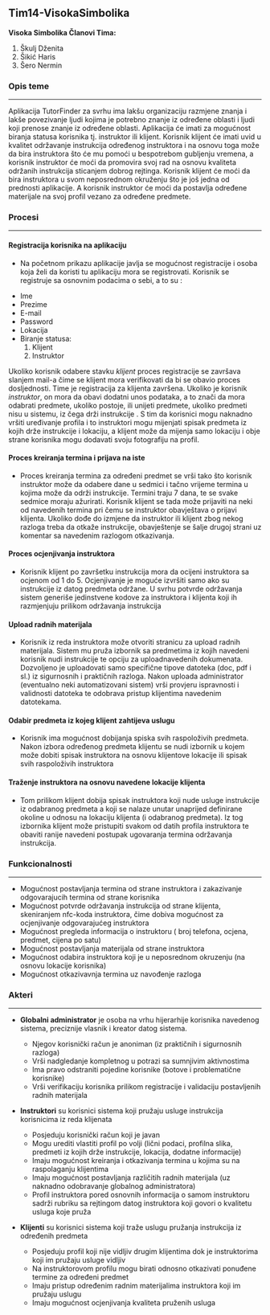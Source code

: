 ﻿## Tim14-VisokaSimbolika
**Visoka Simbolika
Članovi Tima:**

1. Škulj Dženita
2. Šikić Haris
3. Šero Nermin

### Opis teme
--- 

Aplikacija  TutorFinder za svrhu ima lakšu organizaciju razmjene znanja i lakše povezivanje ljudi kojima je potrebno znanje iz određene oblasti i ljudi koji prenose znanje iz određene oblasti. Aplikacija će imati za mogućnost biranja statusa korisnika tj. instruktor ili klijent. Korisnik klijent će imati uvid u kvalitet održavanje instrukcija određenog instruktora i na osnovu toga može da bira instruktora što će mu pomoći u bespotrebom gubljenju vremena, a korisnik instruktor će moći da promovira svoj rad na osnovu kvaliteta održanih instrukcija sticanjem dobrog rejtinga. Korisnik klijent će moći da bira instruktora u svom neposrednom okruženju što je još jedna od prednosti aplikacije. A korisnik instruktor će moći da postavlja određene materijale na svoj profil vezano za određene predmete.

### Procesi
---

#### Registracija korisnika na aplikaciju

 * Na početnom prikazu aplikacije javlja se mogućnost registracije i osoba koja želi da koristi tu aplikaciju mora se registrovati. Korisnik se registruje sa osnovnim podacima o sebi, a to su :
-	Ime 
-	Prezime
-	E-mail
-	Password
-	Lokacija
-	Biranje statusa: 
       1.	Klijent
       2.	Instruktor 
       
Ukoliko korisnik odabere stavku *klijent* proces registracije se završava slanjem mail-a čime se klijent mora verifikovati da bi se obavio proces dosljednosti. Time je registracija za klijenta završena.
Ukoliko je korisnik *instruktor*, on mora da obavi dodatni unos podataka, a to znači da mora odabrati predmete, ukoliko postoje, ili unijeti predmete, ukoliko predmeti nisu u sistemu, iz čega drži instrukcije . 
S tim da korisnici mogu naknadno vršiti uređivanje profila i to instruktori mogu mijenjati spisak predmeta iz kojih drže instrukcije i lokaciju, a klijent može da mijenja samo lokaciju i obje strane korisnika mogu dodavati svoju fotografiju na profil.

#### Proces kreiranja termina i prijava na iste 

 * Proces kreiranja termina za određeni predmet se vrši tako što korisnik instruktor može da odabere dane u sedmici i tačno vrijeme termina u kojima može da održi instrukcije. Termini traju 7 dana, te se svake sedmice moraju ažurirati.
Korisnik klijent  se tada može prijaviti na neki od navedenih termina pri čemu se instruktor obavještava o prijavi klijenta. 
Ukoliko dođe do izmjene da instruktor ili klijent zbog nekog razloga treba da otkaže instrukcije, obavještenje se šalje drugoj strani uz komentar sa navedenim razlogom otkazivanja. 

#### Proces ocjenjivanja instruktora 

 * Korisnik klijent po završetku instrukcija mora da ocijeni instruktora sa ocjenom od 1 do 5. Ocjenjivanje je moguće izvršiti samo ako su instrukcije iz datog predmeta održane. U svrhu potvrde održavanja sistem generiše jedinstvene kodove za instruktora i klijenta koji ih razmjenjuju prilikom održavanja instrukcija

#### Upload radnih materijala
 * Korisnik iz reda instruktora može otvoriti stranicu za upload radnih materijala. Sistem mu pruža izbornik sa predmetima iz kojih navedeni korisnik nudi instrukcije te opciju za uploadnavedenih dokumenata. Dozvoljeno je uploadovati samo specifične tipove datoteka (doc, 	pdf i sl.) iz sigurnosnih i praktičnih razloga. Nakon uploada administrator (eventualno neki automatizovani sistem) vrši provjeru ispravnosti i validnosti datoteka te odobrava pristup klijentima navedenim datotekama.

#### Odabir predmeta iz kojeg klijent zahtijeva uslugu
 * Korisnik ima mogućnost dobijanja spiska svih raspoloživih predmeta. Nakon izbora određenog predmeta klijentu se nudi izbornik u kojem može dobiti spisak instruktora na osnovu klijentove lokacije ili spisak svih raspoloživih instruktora

#### Traženje instruktora na osnovu navedene lokacije klijenta
 * Tom prilikom klijent dobija spisak instruktora koji nude usluge instrukcije iz odabranog predmeta a koji se nalaze unutar unaprijed definirane okoline u odnosu na lokaciju klijenta (i odabranog predmeta). Iz tog izbornika klijent može pristupiti svakom od datih profila instruktora te obaviti ranije navedeni postupak ugovaranja termina održavanja instrukcija.



### Funkcionalnosti
---
 
 * Mogućnost postavljanja termina od strane instruktora i zakazivanje odgovarajucih termina od strane korisnika
 * Mogućnost potvrde održavanja instrukcija od strane klijenta, skeniranjem nfc-koda instruktora, čime dobiva mogućnost za ocjenjivanje             odgovarajućeg instruktora
 * Mogućnost pregleda informacija o instruktoru ( broj telefona, ocjena, predmet, cijena po satu)
 * Mogućnost postavljanja materijala od strane instruktora
 * Mogućnost odabira instruktora koji je u neposrednom okruzenju (na osnovu lokacije korisnika)
 * Mogućnost otkazivavnja termina uz navođenje razloga

### Akteri
---

* **Globalni administrator** je osoba na vrhu hijerarhije korisnika navedenog sistema, preciznije vlasnik i kreator datog sistema. 
	* Njegov korisnički račun je anoniman (iz praktičnih i sigurnosnih razloga)
	* Vrši nadgledanje kompletnog u potrazi sa sumnjivim aktivnostima
	* Ima pravo odstraniti pojedine korisnike (botove i problematične korisnike)
	* Vrši verifikaciju korisnika prilikom registracije i validaciju postavljenih radnih materijala

* **Instruktori** su korisnici sistema koji pružaju usluge instrukcija korisnicima iz reda klijenata
	* Posjeduju korisnički račun koji je javan
	* Mogu urediti vlastiti profil po volji (lični podaci, profilna slika, predmeti iz kojih drže 	 	    instrukcije, lokacija, dodatne informacije)
	* Imaju mogućnost kreiranja i otkazivanja  termina u kojima su na raspolaganju klijentima
	* Imaju mogućnost postavljanja različitih radnih materijala (uz naknadno odobravanje 		   globalnog administratora)
	* Profil instruktora pored osnovnih informacija o samom instruktoru sadrži rubriku sa 	    	   rejtingom datog instruktora koji govori o kvalitetu usluga koje pruža

* **Klijenti** su korisnici sistema koji traže uslugu pružanja instrukcija iz određenih predmeta
	* Posjeduju profil koji nije vidljiv drugim klijentima dok je instruktorima koji im pružaju 	  	   usluge vidljiv
	* Na instruktorovom profilu mogu birati odnosno otkazivati ponuđene termine za određeni 	   predmet
	* Imaju pristup određenim radnim materijalima instruktora koji im pružaju uslugu
	* Imaju mogućnost ocjenjivanja kvaliteta pruženih usluga

